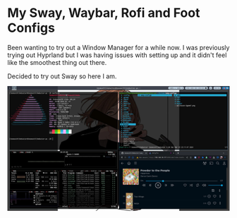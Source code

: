 # My Sway, Waybar, Rofi and Foot Configs

Been wanting to try out a Window Manager for a while now.  I was previously trying out Hyprland but I was having issues with setting up and it didn't feel like the smoothest thing out there.

Decided to try out Sway so here I am.

![Image Alt Text](screenshot.jpg)
